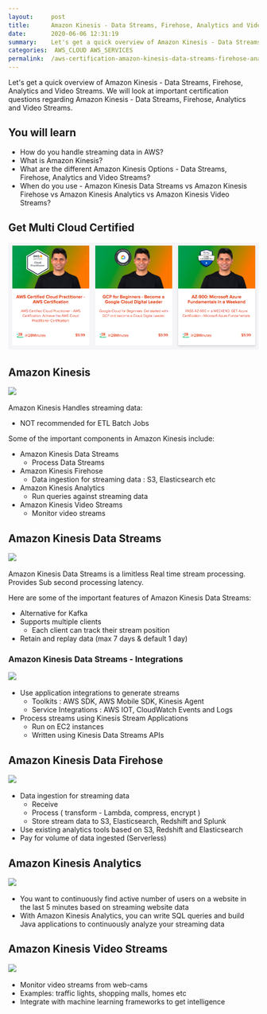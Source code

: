 ```yaml
---
layout:     post
title:      Amazon Kinesis - Data Streams, Firehose, Analytics and Video Streams - AWS Certification Cheat Sheet
date:       2020-06-06 12:31:19
summary:    Let's get a quick overview of Amazon Kinesis - Data Streams, Firehose, Analytics and Video Streams. We will look at important certification questions regarding Amazon Kinesis - Data Streams, Firehose, Analytics and Video Streams. 
categories:  AWS_CLOUD AWS_SERVICES
permalink:  /aws-certification-amazon-kinesis-data-streams-firehose-analytics-and-video-streams
---
```


Let's get a quick overview of Amazon Kinesis - Data Streams, Firehose, Analytics and Video Streams. We will look at important certification questions regarding Amazon Kinesis - Data Streams, Firehose, Analytics and Video Streams. 

## You will learn

- How do you handle streaming data in AWS?
- What is Amazon Kinesis?
- What are the different Amazon Kinesis Options - Data Streams, Firehose, Analytics and Video Streams?
- When do you use - Amazon Kinesis Data Streams vs Amazon Kinesis Firehose vs Amazon Kinesis Analytics vs Amazon Kinesis Video Streams?

## Get Multi Cloud Certified

<div>
	<p><a href="https://courses.in28minutes.com/p/3-in-1-aws-azure-and-google-cloud-beginner-certifications"><img src="/images/multi-cloud-certified.png" alt="Image" title="AWS Architect Associate Certification"></a></p>
</div>

## Amazon Kinesis

![](/images/datastream.png) 

Amazon Kinesis Handles streaming data:
- NOT recommended for ETL Batch Jobs

Some of the important components in Amazon Kinesis include:
- Amazon Kinesis Data Streams
	- Process Data Streams
- Amazon Kinesis Firehose
	- Data ingestion for streaming data : S3, Elasticsearch etc
- Amazon Kinesis Analytics
	- Run queries against streaming data
- Amazon Kinesis Video Streams
	- Monitor video streams

## Amazon Kinesis Data Streams

![](/images/aws/02-Queuing/4-kinesis-streams.png)

Amazon Kinesis Data Streams is a limitless Real time stream processing. Provides Sub second processing latency.

Here are some of the important features of Amazon Kinesis Data Streams:
- Alternative for Kafka
- Supports multiple clients
	- Each client can track their stream position
- Retain and replay data (max 7 days & default 1 day)

### Amazon Kinesis Data Streams - Integrations

![](/images/aws/02-Queuing/4-kinesis-streams.png)
	
- Use application integrations to generate streams
	- Toolkits : AWS SDK, AWS Mobile SDK, Kinesis Agent
	- Service Integrations : AWS IOT, CloudWatch Events and Logs
- Process streams using Kinesis Stream Applications 
	- Run on EC2 instances
	- Written using Kinesis Data Streams APIs

## Amazon Kinesis Data Firehose

![](/images/aws/02-Queuing/5-kinesis-firehose.png)

- Data ingestion for streaming data
	- Receive
	- Process ( transform - Lambda, compress, encrypt ) 
	- Store stream data to S3, Elasticsearch, Redshift and Splunk
- Use existing analytics tools based on S3, Redshift and Elasticsearch
- Pay for volume of data ingested (Serverless)

## Amazon Kinesis Analytics

![](/images/aws/02-Queuing/5-kinesis-analytics.png)

- You want to continuously find active number of users on a website in the last 5 minutes based on streaming website data
- With Amazon Kinesis Analytics, you can write SQL queries and build Java applications to continuously analyze your streaming data

## Amazon Kinesis Video Streams

![](/images/aws/02-Queuing/5-kinesis-video-streams.png)

- Monitor video streams from web-cams 
- Examples: traffic lights, shopping malls, homes etc
- Integrate with machine learning frameworks to get intelligence